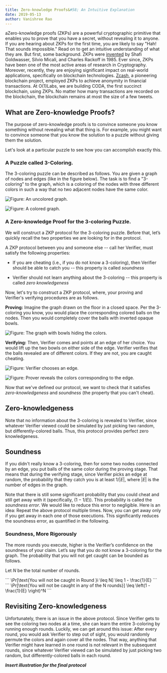```yaml
---
title: Zero-knowledge Proofs&#58; An Intuitive Explanation
date: 2019-05-13
author: Vanishree Rao
---
```


aZero-knowledge proofs (ZKPs) are a powerful cryptographic primitive that enables you to prove that you have a secret, without revealing it to anyone.
 If you are hearing about ZKPs for the first time, you are likely to say "Hah! That sounds impossible." Read on to get an intuitive understanding of what they are. But first, some background. ZKPs were [invented](http://people.csail.mit.edu/silvio/Selected%20Scientific%20Papers/Proof%20Systems/The_Knowledge_Complexity_Of_Interactive_Proof_Systems.pdf) by Shafi Goldwasser, Silvio Micali, and Charles Rackoff in 1985. Ever since, ZKPs have been one of the most active areas of research in Cryptography. Moreover, recently, they are enjoying significant impact on real-world applications, specifically on blockchain technologies. [Zcash](https://z.cash/technology/), a pioneering blockchain project, employed ZKPs to achieve anonymity in financial transactions. At O(1)Labs, we are building CODA, the first succinct blockchain, using ZKPs. No matter how many transactions are recorded on the blockchain, the blockchain remains at most the size of a few tweets. 



## What are Zero-knowledge Proofs?

The purpose of zero-knowledge proofs is to convince someone you know something without revealing what that thing is. For example, you might want to convince someone that you know the solution to a puzzle without giving them the solution.

Let's look at a particular puzzle to see how you can accomplish exactly this.


### A Puzzle called 3-Coloring. 

The 3-coloring puzzle can be described as follows. You are given a graph of nodes and edges (like in the figure below). The task is to find a "3-coloring" to the graph, which is a coloring of the nodes with three different colors in such a way that no two adjacent nodes have the same color. 

![Figure: An uncolored graph.](/static/blog/zkp/svg/uncolored-graph.svg)

![Figure: A colored graph.](/static/blog/zkp/svg/colored-graph.svg)

### A Zero-knowledge Proof for the 3-coloring Puzzle. 

We will construct a ZKP protocol for the 3-coloring puzzle. Before that, let’s quickly recall the two properties we are looking for in the protocol. 

A ZKP protocol between you and someone else -- call her  Verifier, must satisfy the following properties: 

* If you are cheating (i.e., if you do not know a 3-coloring), then Verifier should be able to catch you -- this property is called  _soundness_

* Verifier should not learn anything about the 3-coloring -- this property is called  _zero knowledgeness_

Now, let's try to construct a ZKP protocol, where, your proving and Verifier's verifying procedures are as follows.

**Proving:** Imagine the graph drawn on the floor in a closed space. Per the 3-coloring you know, you would place the corresponding colored balls on the nodes. Then you would completely cover the balls with inverted opaque bowls. 


![Figure: The graph with bowls hiding the colors.](/static/blog/zkp/svg/covered-graph.svg)


**Verifying:** Then, Verifier comes and points at an edge of her choice. You would lift up the two bowls on either side of the edge. Verifier verifies that the balls revealed are of different colors. If they are not, you are caught cheating. 


![Figure: Verifier chooses an edge.](/static/blog/zkp/svg/verifier-chooses.svg)


![Figure: Prover reveals the colors corresponding to the edge.](/static/blog/zkp/svg/prover-reveals.svg)




Now that we've defined our protocol, we want to check that it satisfies *zero-knowledgeness* and *soundness* (the property that you can't cheat).

## Zero-knowledgeness

Note that no  information about the 3-coloring is revealed to Verifier, since whatever Verifier viewed could be simulated by just picking two random, but differently-colored balls. Thus, this protocol provides  perfect zero knowledgeness. 

## Soundness

If you didn't really know a 3-coloring, then for some two nodes connected by an edge, you put balls of the same color during the proving stage. That means that during the verifying stage, since Verifier picks an edge at random, the probability that they catch you is at least $1 / |E|$, where $|E|$ is the number of edges in the graph.


Note that there is still some significant probability that you could cheat and still get away with it (specifically, $(1 - 1/E)$). This probability is called the _soundness error_.  We would like to reduce this error to negligible. Here is an idea:  Repeat the above protocol multiple times. Now, you can get away only if you get away in each one of those executions. This significantly reduces the soundness error, as quantified in the following.   






### Soundness, More Rigorously

The more rounds you execute, higher is the Verifier’s confidence on the soundness of your claim. Let’s say that you do not know a 3-coloring for the graph.  The probability that you will not get caught can be bounded as follows. 

Let $N$ be the total number of rounds. 
<div class="katex-block">
```
\Pr[\text{You will not be caught in Round }i \leq N] \leq 1 - \frac{1}{E}
```
</div>

<div class="katex-block">
```
\Pr[\text{You will not be caught in any of the N rounds}] \leq \left(1 - \frac{1}{E} \right)^N
```
</div>






 

## Revisiting Zero-knowledgeness

Unfortunately, there is an issue in the above protocol. Since Verifier gets to see the coloring two nodes at a time, she can learn the entire 3-coloring by running enough rounds. Luckily, we can get around this issue: After every round, you would ask Verifier to step out of sight, you would randomly permute the colors and again cover all the nodes. That way, anything that Verifier might have learned in one round is not relevant in the subsequent rounds, since whatever Verifier viewed can be simulated by just picking two random, but differently-colored balls in each round. 


***Insert illustration for the final protocol***
 


